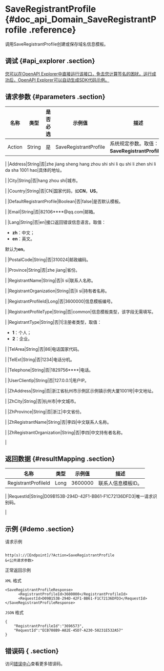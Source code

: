 # SaveRegistrantProfile {#doc_api_Domain_SaveRegistrantProfile .reference}

调用SaveRegistrantProfile创建或保存域名信息模板。

## 调试 {#api_explorer .section}

[您可以在OpenAPI Explorer中直接运行该接口，免去您计算签名的困扰。运行成功后，OpenAPI Explorer可以自动生成SDK代码示例。](https://api.aliyun.com/#product=Domain&api=SaveRegistrantProfile&type=RPC&version=2018-01-29)

## 请求参数 {#parameters .section}

|名称|类型|是否必选|示例值|描述|
|--|--|----|---|--|
|Action|String|是|SaveRegistrantProfile|系统规定参数。取值：**SaveRegistrantProfile**。

 |
|Address|String|否|zhe jiang sheng hang zhou shi shi li qu shi li zhen shi li da sha 1001 hao|具体的地址。

 |
|City|String|否|hang zhou shi|城市。

 |
|Country|String|否|CN|国家代码，如**CN**，**US**。

 |
|DefaultRegistrantProfile|Boolean|否|false|是否默认模板。

 |
|Email|String|否|82106\*\*\*\*@qq.com|邮箱。

 |
|Lang|String|否|en|接口返回错误信息语言。取值：

 -   **zh**：中文；
-   **en**：英文。

 默认为**en**。

 |
|PostalCode|String|否|310024|邮政编码。

 |
|Province|String|否|zhe jiang|省份。

 |
|RegistrantName|String|否|li si|联系人名称。

 |
|RegistrantOrganization|String|否|li si|持有者名称。

 |
|RegistrantProfileId|Long|否|3600000|信息模板编号。

 |
|RegistrantProfileType|String|否|common|信息模板类型，该字段无需填写。

 |
|RegistrantType|String|否|1|注册者类型，取值：

 -   **1**：个人；
-   **2**：企业。

 |
|TelArea|String|否|86|电话国家代码。

 |
|TelExt|String|否|1234|电话分机。

 |
|Telephone|String|否|1829756\*\*\*\*|电话。

 |
|UserClientIp|String|否|127.0.0.1|用户IP。

 |
|ZhAddress|String|否|浙江省杭州市示例区示例镇示例大厦1001号|中文地址。

 |
|ZhCity|String|否|杭州市|中文城市。

 |
|ZhProvince|String|否|浙江|中文省份。

 |
|ZhRegistrantName|String|否|李四|中文联系人名称。

 |
|ZhRegistrantOrganization|String|否|李四|中文持有者名称。

 |

## 返回数据 {#resultMapping .section}

|名称|类型|示例值|描述|
|--|--|---|--|
|RegistrantProfileId|Long|3600000|联系人信息模板ID。

 |
|RequestId|String|D09B153B-294D-42F1-BB61-F1C72136DFD3|唯一请求识别码。

 |

## 示例 {#demo .section}

请求示例

``` {#request_demo}

http(s)://[Endpoint]/?Action=SaveRegistrantProfile
&<公共请求参数>

```

正常返回示例

`XML` 格式

``` {#xml_return_success_demo}
<SaveRegistrantProfileResponse>
      <RegistrantProfileId>3600000</RegistrantProfileId>
      <RequestId>D09B153B-294D-42F1-BB61-F1C72136DFD3</RequestId>
</SaveRegistrantProfileResponse>
```

`JSON` 格式

``` {#json_return_success_demo}
{
	"RegistrantProfileId":"3696573",
	"RequestId":"ECB708B9-A82E-45D7-A230-58231E532A57"
}
```

## 错误码 { .section}

访问[错误中心](https://error-center.aliyun.com/status/product/Domain)查看更多错误码。

